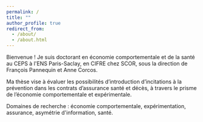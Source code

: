 ```yaml
---
permalink: /
title: ""
author_profile: true
redirect_from: 
  - /about/
  - /about.html
---
```


Bienvenue ! Je suis doctorant en économie comportementale et de la santé au CEPS à l'ENS Paris-Saclay, en CIFRE chez SCOR, sous la direction de François Pannequin et Anne Corcos.

 Ma thèse vise  à évaluer les possibilités d’introduction d’incitations à la prévention dans les contrats d’assurance santé et décès, à travers le prisme de l’économie comportementale et expérimentale.

Domaines de recherche : économie comportementale, expérimentation, assurance, asymétrie d'information,  santé.
